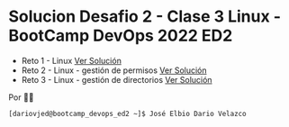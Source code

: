 # Solucion Desafio 2 - Clase 3 Linux - BootCamp DevOps 2022 ED2

- Reto 1 - Linux [Ver Solución](https://github.com/dariovjed/desafio2-linux-bootcamp-devops/tree/master/01)
- Reto 2 - Linux - gestión de permisos [Ver Solución](https://github.com/dariovjed/desafio2-linux-bootcamp-devops/tree/master/02)
- Reto 3 - Linux - gestión de directorios [Ver Solución](https://github.com/dariovjed/desafio2-linux-bootcamp-devops/tree/master/03)

Por :man_technologist:

`[dariovjed@bootcamp_devops_ed2 ~]$ José Elbio Dario Velazco`
